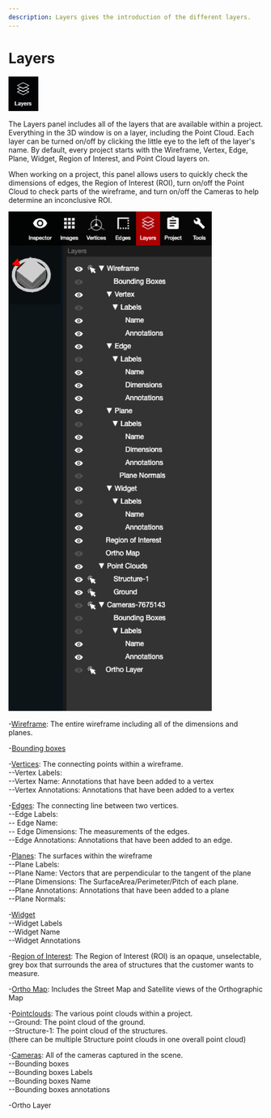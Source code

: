 ```yaml
---
description: Layers gives the introduction of the different layers.
---
```


# Layers



![](../.gitbook/assets/layers-button.png)

The Layers panel includes all of the layers that are available within a project. Everything in the 3D window is on a layer, including the Point Cloud. Each layer can be turned on/off by clicking the little eye to the left of the layer's name. By default, every project starts with the Wireframe, Vertex, Edge, Plane, Widget, Region of Interest, and Point Cloud layers on. 

When working on a project, this panel allows users to quickly check the dimensions of edges, the Region of Interest \(ROI\), turn on/off the Point Cloud to check parts of the wireframe, and turn on/off the Cameras to help determine an inconclusive ROI.

![](../.gitbook/assets/layers%20%281%29.png)

-[Wireframe](wireframe.md): The entire wireframe including all of the dimensions and planes.

-[Bounding boxes](https://app.gitbook.com/@pointivo/s/user-guide/~/drafts/-LyDP5O381QEuYTFEsMI/layers/bounding-boxes)

-[Vertices](vertices.md): The connecting points within a wireframe.  
   --Vertex Labels:   
       --Vertex Name: Annotations that have been added to a vertex  
       --Vertex Annotations: Annotations that have been added to a vertex   

-[Edges](edges.md): The connecting line between two vertices.  
   --Edge Labels:  
        -- Edge Name:  
        -- Edge Dimensions: The measurements of the edges.   
        --Edge Annotations: Annotations that have been added to an edge.

-[Planes](planes.md): The surfaces within the wireframe  
   --Plane Labels:  
      --Plane Name: Vectors that are perpendicular to the tangent of the plane  
      --Plane Dimensions: The SurfaceArea/Perimeter/Pitch of each plane.  
      --Plane Annotations: Annotations that have been added to a plane  
   --Plane Normals:

-[Widget](https://app.gitbook.com/@pointivo/s/user-guide/layers/widget)  
   --Widget Labels  
       --Widget Name  
       --Widget Annotations   

-[Region of Interest](region-of-interest.md): The Region of Interest \(ROI\) is an opaque, unselectable, grey box that surrounds the area of structures that the customer wants to measure.

-[Ortho Map](ortho-map.md): Includes the Street Map and Satellite views of the Orthographic Map

-[Pointclouds](point-clouds.md): The various point clouds within a project.  
   --Ground: The point cloud of the ground.  
   --Structure-1: The point cloud of the structures.   
     \(there can be multiple Structure point clouds in one overall point cloud\)

  
-[Cameras](camera.md): All of the cameras captured in the scene.  
      --Bounding boxes  
          --Bounding boxes Labels  
             --Bounding boxes Name  
             --Bounding boxes annotations

-Ortho Layer  
  
  


